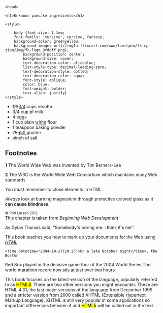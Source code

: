 <!Docytpe html>
<html>

    <head>
    
    <h1>Unknown pancake ingredients</h1>
    
    <style>
    
        body {font-size: 1.1em;
        font-family: "cursive", cursive, fantasy;
        background-color: greenyellow;              
        background-image: url(//img1a.flixcart.com/www/linchpin/fk-cp-zion/img/fk-logo_9fddff.png);
            background-position: center;
            background-size: cover; 
            text-decoration-color: aliceblue;
            list-style-type: decimal-leading-zero;
            text-decoration-style: dotted;
            text-decoration-color: aqua;
            font-style: oblique;
            color: blue;
            font-weight: bolder;
            text-align: justify}
    </style>
 </head>
 <body>
     <ul> 
    <li><del>1/2</del><ins>3/4</ins> cups recotta</li>
    <li>3/4 cup pf milk</li>
    <li>4 eggs</li>
    <li> 1 cup plain <ins>white</ins> flour</li>
    <li>1 teaspoon baking powder</li>
    <li><del>75g</del><ins>50 g</ins>butter</li>
    <li>pinch of salt</li>
    </ul>
        
</body>
<div class="footnotes">
<h2>Footnotes</h2>
<p><span class="inventor"><strong>1</strong> The World Wide Web was
invented by Tim Berners-Lee</span></p>
<p><strong>2</strong> The W3C is the World Wide Web Consortium
which maintains many Web standards</p>
</div>
<p>You <em>must</em> remember to close elements in HTML.</p>
    <p><em>Always</em> look at burning magnesium through protective colored
glass as it <strong>can cause blindness</strong>.</p>   
    <small id="copyright">© Rob Larsen 2012</small><br>
    This chapter is taken from <cite>Beginning Web Development</cite>
    <p>As Dylan Thomas said, <q>Somebody's boring me. I think it's me</q>.</p>
 This book teaches you how to mark up your documents for the Web using <dfn>
<abbr title="HyperText Markup Language">HTML</abbr></dfn>
    
    <time datetime="2004-10-27T20:25">On a late October night</time>, the Boston
Red Sox played in the decisive game four of the 2004 World Series
    The world marathon record now sits at <time datetime="2h 3m 38s">
just over two hours</time>
    <p> This book focuses on the latest version of the language, popularly referred
to as <mark>HTML5</mark>. There are two other versions you might encounter.
These are HTML 4.01, the last major versions of the language from December 1999
and a stricter version from 2000 called XHTML (Extensible Hypertext Markup
Language). XHTML is still very popular in some applications so important
differences between it and <mark>HTML5</mark> will be called out in
the text. </p>
</html>
